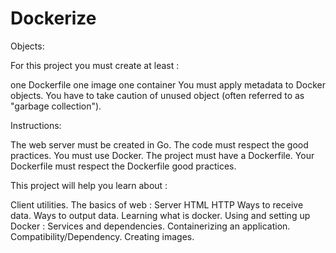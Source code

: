 # Dockerize

Objects:

For this project you must create at least :

one Dockerfile
one image
one container
You must apply metadata to Docker objects.
You have to take caution of unused object (often referred to as "garbage collection").

Instructions:

The web server must be created in Go.
The code must respect the good practices.
You must use Docker.
The project must have a Dockerfile.
Your Dockerfile must respect the Dockerfile good practices.

This project will help you learn about :

Client utilities.
The basics of web :
Server
HTML
HTTP
Ways to receive data.
Ways to output data.
Learning what is docker.
Using and setting up Docker :
Services and dependencies.
Containerizing an application.
Compatibility/Dependency.
Creating images.
